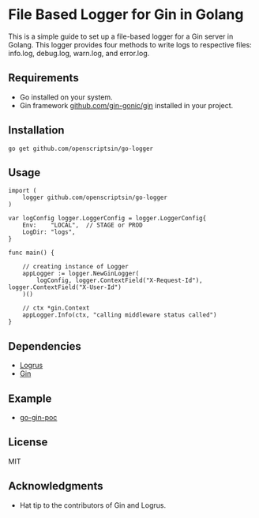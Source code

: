 # File Based Logger for Gin in Golang
This is a simple guide to set up a file-based logger for a Gin server in Golang. This logger provides four methods to write logs to respective files: info.log, debug.log, warn.log, and error.log.

## Requirements
- Go installed on your system.
- Gin framework [github.com/gin-gonic/gin] installed in your project.

## Installation
```
go get github.com/openscriptsin/go-logger
```

## Usage

```
import (
    logger github.com/openscriptsin/go-logger
)

var logConfig logger.LoggerConfig = logger.LoggerConfig{
	Env:    "LOCAL",  // STAGE or PROD
	LogDir: "logs",
}

func main() {

    // creating instance of Logger
	appLogger := logger.NewGinLogger(
        logConfig, logger.ContextField("X-Request-Id"), logger.ContextField("X-User-Id")
    )()

    // ctx *gin.Context
    appLogger.Info(ctx, "calling middleware status called")
}

```

## Dependencies
- [Logrus]
- [Gin]


## Example 
- [go-gin-poc]

## License
MIT

## Acknowledgments
- Hat tip to the contributors of Gin and Logrus.






[//]: # (Links)
[github.com/gin-gonic/gin]: <https:github.com/gin-gonic/gin>
[go-gin-poc]: <https://github.com/amiransari27/go-gin-poc>
[Logrus]: <https://pkg.go.dev/github.com/sirupsen/logrus>
[Gin]: <https://pkg.go.dev/github.com/gin-gonic/gin>